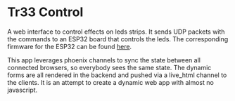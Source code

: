 # Tr33 Control

A web interface to control effects on leds strips. It sends UDP packets with the commands to an ESP32 board that controls the leds. The corresponding firmware for the ESP32 can be found [here](https://github.com/xHain-hackspace/tr33).

This app leverages phoenix channels to sync the state between all connected browsers, so everybody sees the same state. The dynamic forms are all rendered in the backend and pushed via a live_html channel to the clients. It is an attempt to create a dynamic web app with almost no javascript.
